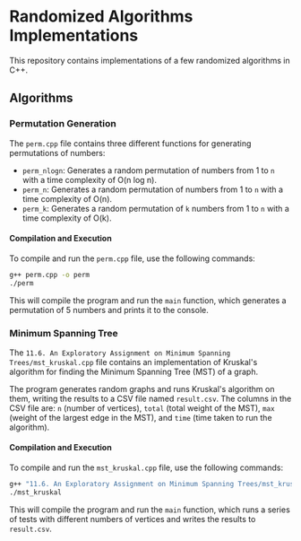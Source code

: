 # Randomized Algorithms Implementations

This repository contains implementations of a few randomized algorithms in C++.

## Algorithms

### Permutation Generation

The `perm.cpp` file contains three different functions for generating permutations of numbers:

*   `perm_nlogn`: Generates a random permutation of numbers from 1 to `n` with a time complexity of O(n log n).
*   `perm_n`: Generates a random permutation of numbers from 1 to `n` with a time complexity of O(n).
*   `perm_k`: Generates a random permutation of `k` numbers from 1 to `n` with a time complexity of O(k).

#### Compilation and Execution

To compile and run the `perm.cpp` file, use the following commands:

```bash
g++ perm.cpp -o perm
./perm
```

This will compile the program and run the `main` function, which generates a permutation of 5 numbers and prints it to the console.

### Minimum Spanning Tree

The `11.6. An Exploratory Assignment on Minimum Spanning Trees/mst_kruskal.cpp` file contains an implementation of Kruskal's algorithm for finding the Minimum Spanning Tree (MST) of a graph.

The program generates random graphs and runs Kruskal's algorithm on them, writing the results to a CSV file named `result.csv`. The columns in the CSV file are: `n` (number of vertices), `total` (total weight of the MST), `max` (weight of the largest edge in the MST), and `time` (time taken to run the algorithm).

#### Compilation and Execution

To compile and run the `mst_kruskal.cpp` file, use the following commands:

```bash
g++ "11.6. An Exploratory Assignment on Minimum Spanning Trees/mst_kruskal.cpp" -o mst_kruskal
./mst_kruskal
```

This will compile the program and run the `main` function, which runs a series of tests with different numbers of vertices and writes the results to `result.csv`.
